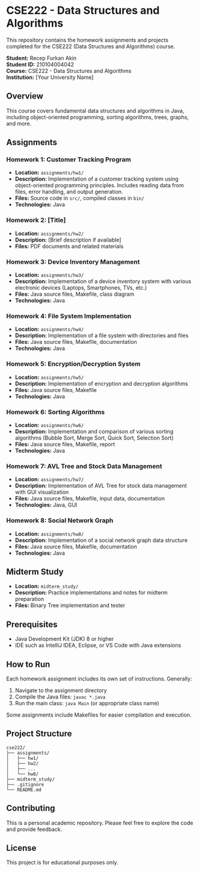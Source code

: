 # CSE222 - Data Structures and Algorithms

This repository contains the homework assignments and projects completed for the CSE222 (Data Structures and Algorithms) course.

**Student:** Recep Furkan Akin  
**Student ID:** 210104004042  
**Course:** CSE222 - Data Structures and Algorithms  
**Institution:** [Your University Name]  

## Overview

This course covers fundamental data structures and algorithms in Java, including object-oriented programming, sorting algorithms, trees, graphs, and more.

## Assignments

### Homework 1: Customer Tracking Program
- **Location:** `assignments/hw1/`
- **Description:** Implementation of a customer tracking system using object-oriented programming principles. Includes reading data from files, error handling, and output generation.
- **Files:** Source code in `src/`, compiled classes in `bin/`
- **Technologies:** Java

### Homework 2: [Title]
- **Location:** `assignments/hw2/`
- **Description:** [Brief description if available]
- **Files:** PDF documents and related materials

### Homework 3: Device Inventory Management
- **Location:** `assignments/hw3/`
- **Description:** Implementation of a device inventory system with various electronic devices (Laptops, Smartphones, TVs, etc.)
- **Files:** Java source files, Makefile, class diagram
- **Technologies:** Java

### Homework 4: File System Implementation
- **Location:** `assignments/hw4/`
- **Description:** Implementation of a file system with directories and files
- **Files:** Java source files, Makefile, documentation
- **Technologies:** Java

### Homework 5: Encryption/Decryption System
- **Location:** `assignments/hw5/`
- **Description:** Implementation of encryption and decryption algorithms
- **Files:** Java source files, Makefile
- **Technologies:** Java

### Homework 6: Sorting Algorithms
- **Location:** `assignments/hw6/`
- **Description:** Implementation and comparison of various sorting algorithms (Bubble Sort, Merge Sort, Quick Sort, Selection Sort)
- **Files:** Java source files, Makefile, report
- **Technologies:** Java

### Homework 7: AVL Tree and Stock Data Management
- **Location:** `assignments/hw7/`
- **Description:** Implementation of AVL Tree for stock data management with GUI visualization
- **Files:** Java source files, Makefile, input data, documentation
- **Technologies:** Java, GUI

### Homework 8: Social Network Graph
- **Location:** `assignments/hw8/`
- **Description:** Implementation of a social network graph data structure
- **Files:** Java source files, Makefile, documentation
- **Technologies:** Java

## Midterm Study
- **Location:** `midterm_study/`
- **Description:** Practice implementations and notes for midterm preparation
- **Files:** Binary Tree implementation and tester

## Prerequisites

- Java Development Kit (JDK) 8 or higher
- IDE such as IntelliJ IDEA, Eclipse, or VS Code with Java extensions

## How to Run

Each homework assignment includes its own set of instructions. Generally:

1. Navigate to the assignment directory
2. Compile the Java files: `javac *.java`
3. Run the main class: `java Main` (or appropriate class name)

Some assignments include Makefiles for easier compilation and execution.

## Project Structure

```
cse222/
├── assignments/
│   ├── hw1/
│   ├── hw2/
│   ├── ...
│   └── hw8/
├── midterm_study/
├── .gitignore
└── README.md
```

## Contributing

This is a personal academic repository. Please feel free to explore the code and provide feedback.

## License

This project is for educational purposes only.